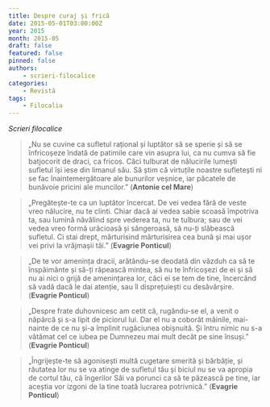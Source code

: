 ```yaml
---
title: Despre curaj și frică
date: 2015-05-01T03:00:00Z
year: 2015
month: 2015-05
draft: false
featured: false
pinned: false
authors: 
    - scrieri-filocalice
categories:
    - Revistă
tags:
    - Filocalia
---
```

_Scrieri filocalice_

> „Nu se cuvine ca sufletul rațional și luptător să se sperie și să se înfricoșeze îndată de patimile care vin asupra lui, ca nu cumva să fie batjocorit de draci, ca fricos. Căci tulburat de nălucirile lumești sufletul își iese din limanul său. Să știm că virtuțile noastre sufletești ni se fac înaintemergătoare ale bunurilor veșnice, iar păcatele de bunăvoie pricini ale muncilor.” (**Antonie cel Mare**) 
 
> „Pregătește-te ca un luptător încercat. De vei vedea fără de veste vreo nălucire, nu te clinti. Chiar dacă ai vedea sabie scoasă împotriva ta, sau lumină năvălind spre vederea ta, nu te tulbura; sau de vei vedea vreo formă urâcioasă și sângeroasă, să nu-ți slăbească sufletul. Ci stai drept, mărturisind mărturisirea cea bună și mai ușor vei privi la vrăjmașii tăi.” (**Evagrie Ponticul**) 
 
> „De te vor amenința dracii, arătându-se deodată din văzduh ca să te înspăimânte și să-ți răpească mintea, să nu te înfricoșezi de ei și să nu ai nici o grijă de amenințarea lor, căci ei se tem de tine, încercând să vadă dacă le dai atenție, sau îl disprețuiești cu desăvârșire. (**Evagrie Ponticul**)

> „Despre frate duhovnicesc am cetit că, rugându-se el, a venit o năpârcă și s-a lipit de piciorul lui. Dar el nu a coborât mâinile, mai-nainte de ce nu și-a împlinit rugăciunea obișnuită. Și întru nimic nu s-a vătămat cel ce iubea pe Dumnezeu mai mult decât pe sine însuși.” (**Evagrie Ponticul**) 
 
> „Îngrijește-te să agonisești multă cugetare smerită și bărbăție, și răutatea lor nu se va atinge de sufletul tău și biciul nu se va apropia de cortul tău, că îngerilor Săi va porunci ca să te păzească pe tine, iar aceștia vor izgoni de la tine toată lucrarea potrivnică.” (**Evagrie Ponticul**)